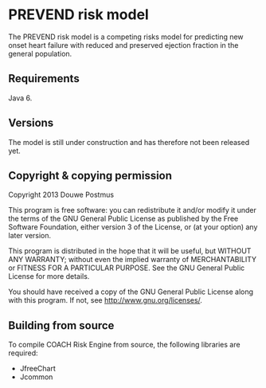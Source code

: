 PREVEND risk model
=========

The PREVEND risk model is a competing risks model for predicting new onset heart failure with reduced and preserved ejection fraction in the general population.


Requirements
------------

Java 6.

Versions
--------

The model is still under construction and has therefore not been released yet.

Copyright & copying permission
------------------------------

Copyright 2013 Douwe Postmus

This program is free software: you can redistribute it and/or modify it under the terms of the GNU General Public License as published by the Free Software Foundation, either version 3 of the License, or (at your option) any later version.

This program is distributed in the hope that it will be useful, but WITHOUT ANY WARRANTY; without even the implied warranty of MERCHANTABILITY or FITNESS FOR A PARTICULAR PURPOSE. See the GNU General Public License for more details.

You should have received a copy of the GNU General Public License along with this program. If not, see <http://www.gnu.org/licenses/>.


Building from source
--------------------

To compile COACH Risk Engine from source, the following libraries are required:
- JfreeChart
- Jcommon

